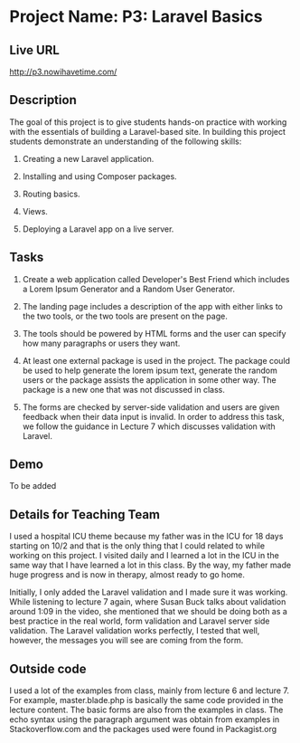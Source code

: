 # Project Name: P3: Laravel Basics

## Live URL
http://p3.nowihavetime.com/

## Description
The goal of this project is to give students hands-on practice with working with the essentials of building a Laravel-based site. In building this project students demonstrate an understanding of the following skills:

1) Creating a new Laravel application.

2) Installing and using Composer packages.

3) Routing basics.

4) Views.

5) Deploying a Laravel app on a live server.

## Tasks
1) Create a web application called Developer's Best Friend which includes a Lorem Ipsum Generator and a Random User Generator.

2) The landing page includes a description of the app with either links to the two tools, or the two tools are present on the page.

3) The tools should be powered by HTML forms and the user can specify how many paragraphs or users they want.

4) At least one external package is used in the project.  The package could be used to help generate the lorem ipsum text, generate the random users or the package assists the application in some other way.  The package is a new one that was not discussed in class.

5) The forms are checked by server-side validation and users are given feedback when their data input is invalid. In order to address this task, we follow the guidance in Lecture 7 which discusses validation with Laravel.

## Demo
To be added

## Details for Teaching Team
I used a hospital ICU theme because my father was in the ICU for 18 days starting on 10/2 and that is the only thing that I could related to while working on this project. I visited daily and I learned a lot in the ICU in the same way that I have learned a lot in this class.  By the way, my father made huge progress and is now in therapy, almost ready to go home. 

Initially, I only added the Laravel validation and I made sure it was working. While listening to lecture 7 again, where Susan Buck talks about validation around 1:09 in the video, she mentioned that we should be doing both as a best practice in the real world, form validation and Laravel server side validation. The Laravel validation works perfectly, I tested that well, however, the messages you will see are coming from the form. 

## Outside code
I used a lot of the examples from class, mainly from lecture 6 and lecture 7. For example, master.blade.php is basically the same code provided in the lecture content.  The basic forms are also from the examples in class. The echo syntax using the paragraph argument was obtain from examples in Stackoverflow.com and the packages used  were found in Packagist.org
